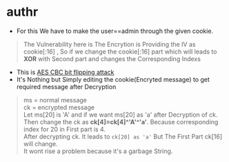 # authr
* For this We have to make the user==admin through the given cookie.
> The Vulnerability here is The Encrytion is Providing the IV as cookie[:16] , So if we change the cookie[:16] part which will leads to **XOR** with Second part and changes the Corresponding Indexs
* This is [AES CBC bit flipping attack](https://masterpessimistaa.wordpress.com/2017/05/03/cbc-bit-flipping-attack/)
* It's Nothing but Simply editing the cookie(Encryted message) to get required message after Decryption
> ms = normal message <br>
> ck = encrypted message<br>
> Let ms[20] is 'A' and if we want ms[20] as 'a' after Decryption of ck.<br>
> Then change the ck as **ck[4]=ck[4]^'A'^'a'**. Because corresponding index for 20 in First part is 4.<br>
> After decrypting ck. It leads to `ck[20] as 'a'` But The First Part ck[16] will change.<br>
> It wont rise a problem because it's a garbage String.<br>
